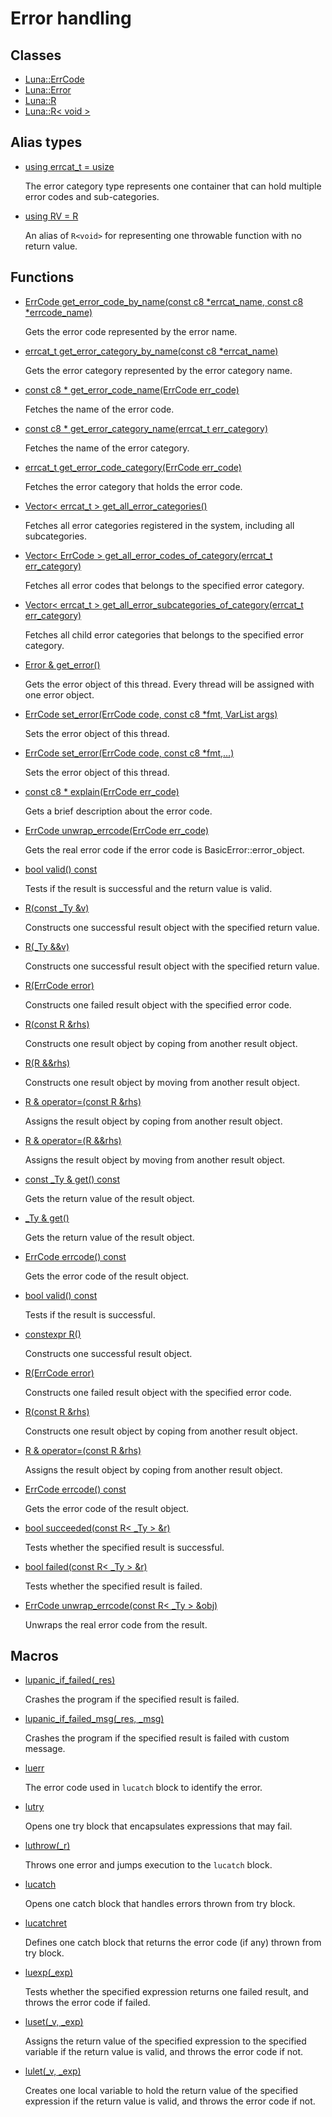 # Error handling
## Classes
* [Luna::ErrCode](struct_luna_1_1_err_code.md)
* [Luna::Error](struct_luna_1_1_error.md)
* [Luna::R](struct_luna_1_1_r.md)
* [Luna::R< void >](struct_luna_1_1_r_3_01void_01_4.md)
## Alias types
* [using errcat_t =  usize](group___runtime_error_1ga2fb0ec3bd79226d7a6357732e810b3d9.md)

    The error category type represents one container that can hold multiple error codes and sub-categories. 

* [using RV =  R<void>](group___runtime_error_1gab6ff284901ba6c715fed0c96f8ee5c74.md)

    An alias of `R<void>` for representing one throwable function with no return value. 

## Functions
* [ErrCode get_error_code_by_name(const c8 *errcat_name, const c8 *errcode_name)](group___runtime_error_1gac2cf4135d372c8b93bc5dd51a1a5a3a2.md)

    Gets the error code represented by the error name. 

* [errcat_t get_error_category_by_name(const c8 *errcat_name)](group___runtime_error_1gac7e9fd4f2431ea0709d0899cfee536c7.md)

    Gets the error category represented by the error category name. 

* [const c8 * get_error_code_name(ErrCode err_code)](group___runtime_error_1ga75d9ae8fc66e253da7bc9d90167baaf0.md)

    Fetches the name of the error code. 

* [const c8 * get_error_category_name(errcat_t err_category)](group___runtime_error_1gadda3f4a1becfdbaf57a9fed96030f95b.md)

    Fetches the name of the error category. 

* [errcat_t get_error_code_category(ErrCode err_code)](group___runtime_error_1gaf28bcde18fe38cf58195e662ebcd8b4b.md)

    Fetches the error category that holds the error code. 

* [Vector< errcat_t > get_all_error_categories()](group___runtime_error_1gae082bb725c117dca8ebb6d4930a85148.md)

    Fetches all error categories registered in the system, including all subcategories. 

* [Vector< ErrCode > get_all_error_codes_of_category(errcat_t err_category)](group___runtime_error_1ga98bcabdee045687efff56c4ce5649e43.md)

    Fetches all error codes that belongs to the specified error category. 

* [Vector< errcat_t > get_all_error_subcategories_of_category(errcat_t err_category)](group___runtime_error_1ga3316dfabb9dec565b522b52d687313a9.md)

    Fetches all child error categories that belongs to the specified error category. 

* [Error & get_error()](group___runtime_error_1ga89d49593e13c02ae38a8d75c9700756c.md)

    Gets the error object of this thread. Every thread will be assigned with one error object. 

* [ErrCode set_error(ErrCode code, const c8 *fmt, VarList args)](group___runtime_error_1ga85a2f3789aeea2a659a102d8399f26c3.md)

    Sets the error object of this thread. 

* [ErrCode set_error(ErrCode code, const c8 *fmt,...)](group___runtime_error_1gaab150f9ec3b047217f5c2d2131c54c77.md)

    Sets the error object of this thread. 

* [const c8 * explain(ErrCode err_code)](group___runtime_error_1gad578dbba7b4f8b2b7fa8bcd956a1efb0.md)

    Gets a brief description about the error code. 

* [ErrCode unwrap_errcode(ErrCode err_code)](group___runtime_error_1ga3f9510c74cc3eb31228045014ea1a07c.md)

    Gets the real error code if the error code is BasicError::error_object. 

* [bool valid() const](group___runtime_error_1ga315419f26d3c59fa143b49b90a019049.md)

    Tests if the result is successful and the return value is valid. 

* [R(const _Ty &v)](group___runtime_error_1gae270572a4f9d80793694a4686a2a0473.md)

    Constructs one successful result object with the specified return value. 

* [R(_Ty &&v)](group___runtime_error_1ga2a0b45d4070ca962d1dd9f7a0694e278.md)

    Constructs one successful result object with the specified return value. 

* [R(ErrCode error)](group___runtime_error_1gae6df6df63f7880dfb63cb8611239bab3.md)

    Constructs one failed result object with the specified error code. 

* [R(const R &rhs)](group___runtime_error_1gad72c3b57b3e6f30877c4d031b641fe68.md)

    Constructs one result object by coping from another result object. 

* [R(R &&rhs)](group___runtime_error_1ga630a7366db11b0fa684c26aa9736478b.md)

    Constructs one result object by moving from another result object. 

* [R & operator=(const R &rhs)](group___runtime_error_1ga3b25cc5b71c28d9d8a52f82cc688871f.md)

    Assigns the result object by coping from another result object. 

* [R & operator=(R &&rhs)](group___runtime_error_1ga3850142d76e161ddbda3ae5558b306e8.md)

    Assigns the result object by moving from another result object. 

* [const _Ty & get() const](group___runtime_error_1ga99f878496613323217993a6b57e6e7f6.md)

    Gets the return value of the result object. 

* [_Ty & get()](group___runtime_error_1ga38a9abd57df742d690f2ca0c668abab8.md)

    Gets the return value of the result object. 

* [ErrCode errcode() const](group___runtime_error_1gacaa89fc96cb4e21f5274b5a082fdde98.md)

    Gets the error code of the result object. 

* [bool valid() const](group___runtime_error_1ga315419f26d3c59fa143b49b90a019049.md)

    Tests if the result is successful. 

* [constexpr R()](group___runtime_error_1gae87adf00c177c791effe51865404096d.md)

    Constructs one successful result object. 

* [R(ErrCode error)](group___runtime_error_1gae6df6df63f7880dfb63cb8611239bab3.md)

    Constructs one failed result object with the specified error code. 

* [R(const R &rhs)](group___runtime_error_1gad72c3b57b3e6f30877c4d031b641fe68.md)

    Constructs one result object by coping from another result object. 

* [R & operator=(const R &rhs)](group___runtime_error_1ga3b25cc5b71c28d9d8a52f82cc688871f.md)

    Assigns the result object by coping from another result object. 

* [ErrCode errcode() const](group___runtime_error_1gacaa89fc96cb4e21f5274b5a082fdde98.md)

    Gets the error code of the result object. 

* [bool succeeded(const R< _Ty > &r)](group___runtime_error_1ga1fe2ca7a6a977e75b7922af899b927c9.md)

    Tests whether the specified result is successful. 

* [bool failed(const R< _Ty > &r)](group___runtime_error_1ga4c75c58a9d262021f330194d48d5acd2.md)

    Tests whether the specified result is failed. 

* [ErrCode unwrap_errcode(const R< _Ty > &obj)](group___runtime_error_1gad35f7f747a4f2cc86d549a67c090681a.md)

    Unwraps the real error code from the result. 

## Macros
* [lupanic_if_failed(_res)](group___runtime_error_1gac1a979c01037533b5f7ec07c635a41d6.md)

    Crashes the program if the specified result is failed. 

* [lupanic_if_failed_msg(_res, _msg)](group___runtime_error_1gaeb3e75ee53288d8bdf7fcac3889f22e7.md)

    Crashes the program if the specified result is failed with custom message. 

* [luerr](group___runtime_error_1ga24ac080adf09c45becbe0255f4e7c968.md)

    The error code used in `lucatch` block to identify the error. 

* [lutry](group___runtime_error_1ga27044b65837c4ae8ea0a267dd4b13670.md)

    Opens one try block that encapsulates expressions that may fail. 

* [luthrow(_r)](group___runtime_error_1ga6e2423aec58cef0861156156c0845805.md)

    Throws one error and jumps execution to the `lucatch` block. 

* [lucatch](group___runtime_error_1ga92d64054822274f5341a06e22ed519ee.md)

    Opens one catch block that handles errors thrown from try block. 

* [lucatchret](group___runtime_error_1ga52994675a8f990d3166434e361971324.md)

    Defines one catch block that returns the error code (if any) thrown from try block. 

* [luexp(_exp)](group___runtime_error_1ga618a04348c5eec9062aa85bae5fff91a.md)

    Tests whether the specified expression returns one failed result, and throws the error code if failed. 

* [luset(_v, _exp)](group___runtime_error_1gad360047f2ac9303c32e17ef565d83627.md)

    Assigns the return value of the specified expression to the specified variable if the return value is valid, and throws the error code if not. 

* [lulet(_v, _exp)](group___runtime_error_1ga1c5f015bbf7bd9d53e7b0cc6a4338142.md)

    Creates one local variable to hold the return value of the specified expression if the return value is valid, and throws the error code if not. 

